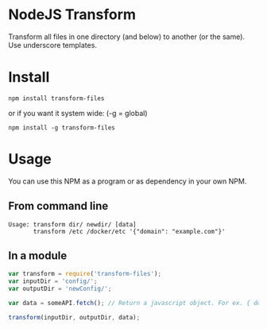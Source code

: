 # NodeJS Transform
Transform all files in one directory (and below) to another (or the same). Use underscore templates.

# Install

`npm install transform-files`

or if you want it system wide: (-g = global)

`npm install -g transform-files`

# Usage

You can use this NPM as a program or as dependency in your own NPM.

## From command line

```
Usage: transform dir/ newdir/ [data]
       transform /etc /docker/etc '{"domain": "example.com"}'
```

## In a module

```javascript
var transform = require('transform-files');
var inputDir = 'config/';
var outputDir = 'newConfig/';

var data = someAPI.fetch(); // Return a javascript object. For ex. { domain: 'example.com' }

transform(inputDir, outputDir, data);
```
